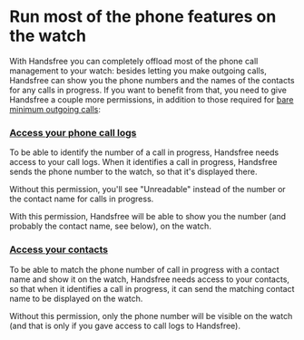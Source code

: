 # Run most of the phone features on the watch

With Handsfree you can completely offload most of the phone call management to your watch: besides letting you make outgoing calls, Handsfree can show you the phone numbers and the names of the contacts for any calls in progress. If you want to benefit from that, you need to give Handsfree a couple more permissions, in addition to those required for [bare minimum outgoing calls](link://onboarding_outgoing_calls):

### [Access your phone call logs](permissions://?manifest=android.permission.READ_CALL_LOG)

To be able to identify the number of a call in progress, Handsfree needs access to your call logs. When it identifies a call in progress, Handsfree sends the phone number to the watch, so that it's displayed there.

Without this permission, you'll see "Unreadable" instead of the number or the contact name for calls in progress.

With this permission, Handsfree will be able to show you the number (and probably the contact name, see below), on the watch.

### [Access your contacts](permissions://?manifest=android.permission.READ_CONTACTS)

To be able to match the phone number of call in progress with a contact name and show it on the watch, Handsfree needs access to your contacts, so that when it identifies a call in progress, it can send the matching contact name to be displayed on the watch.

Without this permission, only the phone number will be visible on the watch (and that is only if you gave access to call logs to Handsfree).
